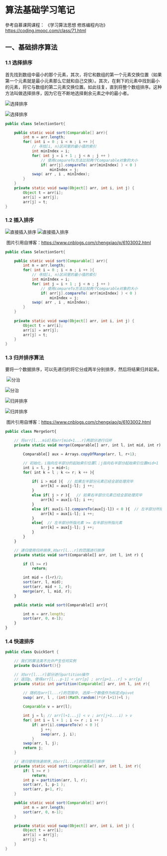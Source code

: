 # 算法基础学习笔记

參考自慕课网课程： 《学习算法思想  修炼编程内功》https://coding.imooc.com/class/71.html

## 一、基础排序算法

### 1.1 选择排序

首先找到数组中最小的那个元素，其次，将它和数组的第一个元素交换位置（如果第一个元素就是最小元素那么它就和自己交换）。其次，在剩下的元素中找到最小的元素，将它与数组的第二元素交换位置。如此往复，直到将整个数组排序。这种方法叫做选择排序，因为它在不断地选择剩余元素之中的最小者。

![选择排序](D:\学习笔记\picture\选择排序.png)

![选择排序](https://github.com/heibaiying/LearningNotes/blob/master/picture/%E9%80%89%E6%8B%A9%E6%8E%92%E5%BA%8F.png)

```java
public class SelectionSort{

    public static void sort(Comparable[] arr){
        int n = arr.length;
        for( int i = 0 ; i < n ; i ++ ){
            // 寻找[i, n)区间里的最小值的索引
            int minIndex = i;
            for( int j = i + 1 ; j < n ; j ++ )
                // 使用compareTo方法比较两个Comparable对象的大小
                if( arr[j].compareTo( arr[minIndex] ) < 0 )
                    minIndex = j;
            swap( arr , i , minIndex);
        }
    }
    private static void swap(Object[] arr, int i, int j) {
        Object t = arr[i];
        arr[i] = arr[j];
        arr[j] = t;
}
```



### 1.2 插入排序

![直接插入排序](D:\学习笔记\picture\直接插入排序.png)	![直接插入排序](https://github.com/heibaiying/LearningNotes/tree/master/picture/直接插入排序.png)

​						图片引用自博客：https://www.cnblogs.com/chengxiao/p/6103002.html

```java
public class SelectionSort{

    public static void sort(Comparable[] arr){
        int n = arr.length;
        for( int i = 0 ; i < n ; i ++ ){
            // 寻找[i, n)区间里的最小值的索引
            int minIndex = i;
            for( int j = i + 1 ; j < n ; j ++ )
                // 使用compareTo方法比较两个Comparable对象的大小
                if( arr[j].compareTo( arr[minIndex] ) < 0 )
                    minIndex = j;
            swap( arr , i , minIndex);
        }
    }
    
    private static void swap(Object[] arr, int i, int j) {
        Object t = arr[i];
        arr[i] = arr[j];
        arr[j] = t;
	}
}
```

### 1.3 归并排序算法

要将一个数据排序，可以先递归的将它分成两半分别排序，然后将结果归并起来。

​					![分治](D:\学习笔记\picture\分治.png)

![分治](https://github.com/heibaiying/LearningNotes/tree/master/picture/分治.png)

![归并排序](D:\学习笔记\picture\归并排序.png)

![归并排序](https://github.com/heibaiying/LearningNotes/tree/master/picture/归并排序.png)



​					图片引用自博客：https://www.cnblogs.com/chengxiao/p/6103002.html

```javascript
public class MergeSort{

    // 将arr[l...mid]和arr[mid+1...r]两部分进行归并
    private static void merge(Comparable[] arr, int l, int mid, int r) {

        Comparable[] aux = Arrays.copyOfRange(arr, l, r+1);

        // 初始化，i指向左半部分的起始索引位置l；j指向右半部分起始索引位置mid+1
        int i = l, j = mid+1;
        for( int k = l ; k <= r; k ++ ){

            if( i > mid ){  // 如果左半部分元素已经全部处理完毕
                arr[k] = aux[j-l]; j ++;
            }
            else if( j > r ){   // 如果右半部分元素已经全部处理完毕
                arr[k] = aux[i-l]; i ++;
            }
            else if( aux[i-l].compareTo(aux[j-l]) < 0 ){  // 左半部分所指元素 < 右半部分所指元素
                arr[k] = aux[i-l]; i ++;
            }
            else{  // 左半部分所指元素 >= 右半部分所指元素
                arr[k] = aux[j-l]; j ++;
            }
        }
    }

    // 递归使用归并排序,对arr[l...r]的范围进行排序
    private static void sort(Comparable[] arr, int l, int r) {

        if (l >= r)
            return;

        int mid = (l+r)/2;
        sort(arr, l, mid);
        sort(arr, mid + 1, r);
        merge(arr, l, mid, r);
    }

    public static void sort(Comparable[] arr){

        int n = arr.length;
        sort(arr, 0, n-1);
    }
}
```

### 1.4 快速排序

```java
public class QuickSort {

    // 我们的算法类不允许产生任何实例
    private QuickSort(){}

    // 对arr[l...r]部分进行partition操作
    // 返回p, 使得arr[l...p-1] < arr[p] ; arr[p+1...r] > arr[p]
    private static int partition(Comparable[] arr, int l, int r){

        // 随机在arr[l...r]的范围中, 选择一个数值作为标定点pivot
		swap( arr, l , (int)(Math.random()*(r-l+1))+l );
        
        Comparable v = arr[l];

        int j = l; // arr[l+1...j] < v ; arr[j+1...i) > v
        for( int i = l + 1 ; i <= r ; i ++ )
            if( arr[i].compareTo(v) < 0 ){
                j ++;
                swap(arr, j, i);
            }
        swap(arr, l, j);
        return j;
    }

    // 递归使用快速排序,对arr[l...r]的范围进行排序
    private static void sort(Comparable[] arr, int l, int r){
        if( l >= r )
            return;
        int p = partition(arr, l, r);
        sort(arr, l, p-1 );
        sort(arr, p+1, r);
    }

    public static void sort(Comparable[] arr){
        int n = arr.length;
        sort(arr, 0, n-1);
    }

    private static void swap(Object[] arr, int i, int j) {
        Object t = arr[i];
        arr[i] = arr[j];
        arr[j] = t;
    }
}
```

